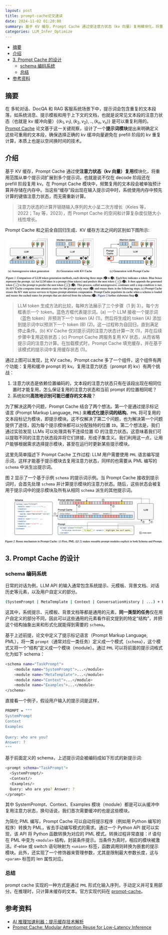 ```yaml
---
layout: post
title: prompt-cache论文速读
date: 2024-11-02 01:20:00
summary: 基于 KV 缓存，Prompt Cache 通过使注意力状态（kv 向量）复用模块化，将重用范围从单个提示词扩展到多个提示词，也就是说不仅在 decode 阶段还在 prefill 阶段复用 kv。prompt cache 实现的一种方式是通过 PML 形式化输入序列，手动定义并可复用部分。在推理时，只计算未缓存的文本。官方实现代码在 prompt-cache。
categories: LLM_Infer_Optimize
---
```


- [摘要](#摘要)
- [介绍](#介绍)
- [3. Prompt Cache 的设计](#3-prompt-cache-的设计)
  - [schema 编码系统](#schema-编码系统)
  - [总结](#总结)
- [参考资料](#参考资料)

## 摘要

在 多轮对话、DocQA 和 RAG 客服系统场景下中，提示词会包含重复的文本段落，如系统消息、提示模板和用于上下文的文档，也就是说常见文本段的注意力状态（也就是 kv 缓冲向量）$\{(k_1,v_1), (k_2,v_2),..,(k_n,v_n)\}$ 是可以重复利用的。[Prompt Cache](https://arxiv.org/abs/2311.04934) 论文基于这一关键观察，设计了一个**提示词模块**提出来明确定义这些可重用的文本段，确保选择正确的 kv 缓冲向量避免在 prefill 阶段的 kv 重复计算，本质上也是以空间换时间的技术。

## 介绍

基于 KV 缓存，Prompt Cache 通过使**注意力状态（kv 向量）复用**模块化，将重用范围从单个提示词扩展到多个提示词，也就是说不仅在 decode 阶段还在 prefill 阶段复用 kv。在 Prompt Cache 模块中，频繁复用的文本段会被单独预计算并存储在内存中。当这些“缓存”段出现在输入提示词中时，系统使用内存中预先计算的键值注意力状态，而无需重新计算。
> 注意力状态的计算开销随输入序列的大小呈二次方增长（Keles 等，2022；Tay 等，2023），而 Prompt Cache 的空间和计算复杂度仅随大小线性增长。

Prompt Cache 和之前全自回归生成、KV 缓存方法之间的区别如下图所示:

![prompt_cache_figure1](../images/prompt_cache/prompt_cache_figure1.png)

> LLM token 生成方法的比较，每种方法展示了三个步骤（1 到 3）。每个方框表示一个 token。蓝色方框代表提示词。(a) 一个 LLM 接收一个提示词（蓝色 token）并预测下一个 token (A) (1)。然后将生成的 token (A) 添加到提示词中以预测下一个 token (B) (2)。这一过程称为自回归，直到满足停止条件。(b) KV Cache 仅对提示词的注意力状态计算一次 (1)，并在后续步骤中复用这些状态；(c) Prompt Cache 跨服务复用 KV 状态，从而省略提示词的注意力计算。在加载模式时，Prompt Cache 填充缓存，并在基于该模式的提示词中复用缓存状态 (1)。

通过上图可以发现，比 KV cache，Prompt cache 多了一个组件，这个组件有两个功能：复用和缓冲 prompt 的 kv。复用注意力状态（prompt 的 kv）有两个挑战：
1. 注意力状态是依赖位置编码的，文本段的注意力状态只有在该段出现在相同位置时才能复用，怎么保证复用的注意力状态和当前 prompt 的位置相同呢？
2. 系统如何**高效地识别可能已缓存的文本段**？

为了解决这两个问题，Prompt Cache 结合了两个想法。第一个是通过提示标记语言 (Prompt Markup Language, `PML`) 来**格式化提示词的结构**。`PML` 将可复用的文本段标记为模块，即提示模块。这不仅解决了第二个问题，也为解决第一个问题提供了途径，因为每个提示模块都可以分配独特的位置 `ID`。第二个想法是，我们通过实验发现 LLMs 可以处理具有不连续位置 ID 的注意力状态。这意味着我们可以提取不同的注意力状态段并将它们拼接，形成子集含义。我们利用这一点，让用户能够根据需求选择提示模块，甚至在运行时更新某些提示模块。

这里先简单描述下 Prompt Cache 工作过程: LLM 用户需要使用 `PML` 语言编写提示词，这样才能基于提示模块去复用注意力状态，同样的也需要从 PML 编写的 `schema` 中派生出提示词。

图 2 显示了一个基于示例 `schema` 的提示词示例。当 Prompt Cache 接收到提示词时，会首先处理 `schema` 并计算提示模块的注意力状态。随后，这些状态会被复用于提示词中的提示模块及所有从相同 `schema` 派生的其他提示词。

![prompt_cache_figure2](../images/prompt_cache/prompt_cache_figure2.png)

## 3. Prompt Cache 的设计

### schema 编码系统

日常的对话为例，LLM API 的输入通常包含系统提示、元模板、背景文档、对话历史等元素，以及用户自定义的部分。

```bash
(SystemPrompt | MetaTemplate | Context | ConversationHistory | ...) + UserPrompt
```

这其中，系统提示、元模板、背景文档等都是通用的元素，**同一类型的任务**仅在用户自定义的部分不同，因此可以这些通用的元素看作前文提到的特定“结构”，并把这个结构抽象出来和形式化就能得到需要的 `schema`。

基于上述前提，论文中定义了提示标记语言（Prompt Markup Language, PML），将一类 `prompt`（通常对应一类任务）定义成一个模式（`schema`），这个模式又将一个“结构”定义成一个模块（module）。通过 `PML` 可以将前面的提示词格式化为如下 schema：

```bash
<schema name="TaskPrompt">
    <module name="SystemPrompt">...</module>
    <module name="MetaTemplate">...</module>
    <module name="Context">...</module>
    <module name="Examples">...</module>
</schema>

```

直接看一个例子，假设用户输入的提示词是这样，

```bash
PROMPT = """
SystemPrompt
Context
Examples

Query: who are you?
Answer: ?
"""
```

基于前面定义的 schema，上述提示词会被编码成如下形式的新提示词:

```bash
<prompt schema="TaskPrompt">
  <SystemPrompt/>
  <Context/>
  <Examples/>
  Query: who are you? Answer: ?
</prompt>
```

其中 SystemPrompt、Context、Examples 模块（module）都是可以从缓冲中复用注意力状态，换句话说，我们首次需要缓冲的也是这些模块。

为简化 PML 编写，Prompt Cache 可以自动将提示程序（例如用 Python 编写的程序）转换为 PML，省去手动编写模式的需求。通过一个 Python API 就可以实现，该 API 将 Python 函数转换为对应的 PML 模式。转换过程非常直接：if 语句在 PML 中变为 `<module>` 结构，封装条件提示。当条件为真时，相应的模块被激活。if-else 或 switch 语句映射为 `<union>` 标签，函数调用则转换为嵌套的提示模块。此外，还实现了一个修饰器来管理参数，尤其是限制最大参数长度，这与 `<param>` 标签的 len 属性对应。

### 总结

prompt cache 实现的一种方式是通过 `PML` 形式化输入序列，手动定义并可复用部分。在推理时，只计算未缓存的文本。官方实现代码在 [prompt-cache](https://github.com/yale-sys/prompt-cache)。

## 参考资料

- [AI 推理加速利器：提示缓存技术解析](https://www.ultrasev.com/blog/2024/prompt-cache-0815)
- [Prompt Cache: Modular Attention Reuse for Low-Latency Inference](https://arxiv.org/abs/2311.04934)